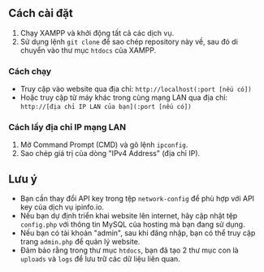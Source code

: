 ## Cách cài đặt

1. Chạy XAMPP và khởi động tất cả các dịch vụ.
2. Sử dụng lệnh `git clone` để sao chép repository này về, sau đó di chuyển vào thư mục `htdocs` của XAMPP.

### Cách chạy

- Truy cập vào website qua địa chỉ: `http://localhost(:port [nếu có])`
- Hoặc truy cập từ máy khác trong cùng mạng LAN qua địa chỉ: `http://[địa chỉ IP LAN của bạn](:port [nếu có])`

### Cách lấy địa chỉ IP mạng LAN

1. Mở Command Prompt (CMD) và gõ lệnh `ipconfig`.
2. Sao chép giá trị của dòng "IPv4 Address" (địa chỉ IP).

## Lưu ý

- Bạn cần thay đổi API key trong tệp `network-config` để phù hợp với API key của dịch vụ ipinfo.io.
- Nếu bạn dự định triển khai website lên internet, hãy cập nhật tệp `config.php` với thông tin MySQL của hosting mà bạn đang sử dụng.
- Nếu bạn có tài khoản "admin", sau khi đăng nhập, bạn có thể truy cập trang `admin.php` để quản lý website.
- Đảm bảo rằng trong thư mục `htdocs`, bạn đã tạo 2 thư mục con là `uploads` và `logs` để lưu trữ các dữ liệu liên quan.






































































